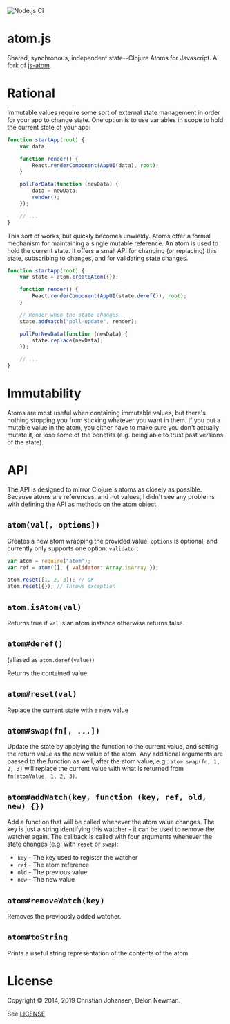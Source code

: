 ![Node.js CI](https://github.com/delonnewman/atomjs/workflows/Node.js%20CI/badge.svg)

atom.js
=======

Shared, synchronous, independent state--Clojure Atoms for Javascript. A fork of [js-atom](https://github.com/cjohansen/js-atom).

Rational
========

Immutable values require some sort of external state management in order for
your app to change state. One option is to use variables in scope to hold the
current state of your app:

```js
function startApp(root) {
    var data;

    function render() {
        React.renderComponent(AppUI(data), root);
    }

    pollForData(function (newData) {
        data = newData;
        render();
    });

    // ...
}
```

This sort of works, but quickly becomes unwieldy. Atoms offer a formal mechanism
for maintaining a single mutable reference. An atom is used to hold the current
state. It offers a small API for changing (or replacing) this state, subscribing
to changes, and for validating state changes.

```js
function startApp(root) {
    var state = atom.createAtom({});

    function render() {
        React.renderComponent(AppUI(state.deref()), root);
    }

    // Render when the state changes
    state.addWatch("poll-update", render);

    pollForNewData(function (newData) {
        state.replace(newData);
    });

    // ...
}
```

Immutability
============

Atoms are most useful when containing immutable values, but there's nothing
stopping you from sticking whatever you want in them. If you put a mutable value
in the atom, you either have to make sure you don't actually mutate it, or lose
some of the benefits (e.g. being able to trust past versions of the state).

API
===

The API is designed to mirror Clojure's atoms as closely as possible. Because
atoms are references, and not values, I didn't see any problems with defining
the API as methods on the atom object.

`atom(val[, options])`
----------------------

Creates a new atom wrapping the provided value. `options` is optional, and
currently only supports one option: `validator`:

```js
var atom = require("atom");
var ref = atom([], { validator: Array.isArray });

atom.reset([1, 2, 3]); // OK
atom.reset({}); // Throws exception
```


`atom.isAtom(val)`
------------------

Returns true if `val` is an atom instance otherwise returns false.


`atom#deref()` 
--------------

(aliased as `atom.deref(value)`)

Returns the contained value.


`atom#reset(val)`
-----------------

Replace the current state with a new value


`atom#swap(fn[, ...])`
----------------------

Update the state by applying the function to the current value, and setting the
return value as the new value of the atom. Any additional arguments are passed
to the function as well, after the atom value, e.g.: `atom.swap(fn, 1, 2, 3)`
will replace the current value with what is returned from
`fn(atomValue, 1, 2, 3)`.


`atom#addWatch(key, function (key, ref, old, new) {})`
------------------------------------------------------

Add a function that will be called whenever the atom value changes. The key is
just a string identifying this watcher - it can be used to remove the watcher
again. The callback is called with four arguments whenever the state changes
(e.g. with `reset` or `swap`):

- `key` - The key used to register the watcher
- `ref` - The atom reference
- `old` - The previous value
- `new` - The new value


`atom#removeWatch(key)`
-----------------------

Removes the previously added watcher.

`atom#toString`
---------------

Prints a useful string representation of the contents of the atom.

License
=======

Copyright © 2014, 2019 Christian Johansen, Delon Newman.

See [LICENSE](LICENSE)
